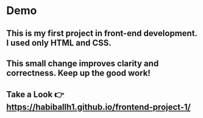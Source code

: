 # Demo

## This is my first project in front-end development. I used only HTML and CSS.

## This small change improves clarity and correctness. Keep up the good work!

## Take a Look 👉  https://habiballh1.github.io/frontend-project-1/





